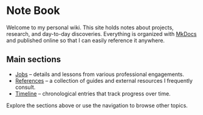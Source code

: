 # Note Book

Welcome to my personal wiki. This site holds notes about projects, research, and day-to-day discoveries. Everything is organized with [MkDocs](https://www.mkdocs.org) and published online so that I can easily reference it anywhere.

## Main sections

- [Jobs](jobs/) – details and lessons from various professional engagements.
- [References](references/) – a collection of guides and external resources I frequently consult.
- [Timeline](Timeline/) – chronological entries that track progress over time.

Explore the sections above or use the navigation to browse other topics.
